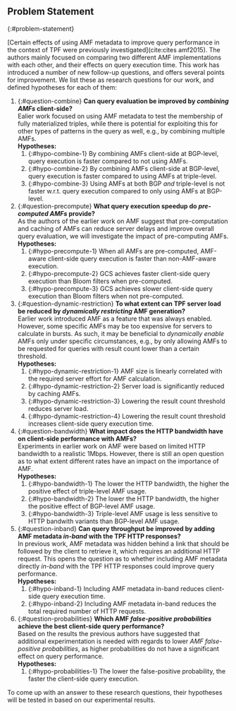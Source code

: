 ## Problem Statement
{:#problem-statement}

[Certain effects of using AMF metadata to improve query performance in the context of TPF were previously investigated](cite:cites amf2015).
The authors mainly focused on comparing two different AMF implementations with each other,
and their effects on query execution time.
This work has introduced a number of new follow-up questions,
and offers several points for improvement.
We list these as research questions for our work, and defined hypotheses for each of them:

1. {:#question-combine}
    **Can query evaluation be improved by _combining AMFs_ client-side?**
    <br />
    Ealier work focused on using AMF metadata to test the membership of fully materialized triples,
    while there is potential for exploiting this for other types of patterns in the query as well,
    e.g., by combining multiple AMFs.
    <br />
    **Hypotheses:**
    1. {:#hypo-combine-1} By combining AMFs client-side at BGP-level, query execution is faster compared to not using AMFs.
    2. {:#hypo-combine-2} By combining AMFs client-side at BGP-level, query execution is faster compared to using AMFs at triple-level.
    2. {:#hypo-combine-3} Using AMFs at both BGP _and_ triple-level is not faster w.r.t. query execution compared to only using AMFs at BGP-level.
2. {:#question-precompute}
    **What query execution speedup do _pre-computed AMFs_ provide?**
    <br />
    As the authors of the earlier work on AMF suggest that pre-computation and caching of AMFs
    can reduce server delays and improve overall query evaluation,
    we will investigate the impact of pre-computing AMFs.
    <br />
    **Hypotheses:**
    1. {:#hypo-precompute-1} When all AMFs are pre-computed, AMF-aware client-side query execution is faster than non-AMF-aware execution.
    2. {:#hypo-precompute-2} GCS achieves faster client-side query execution than Bloom filters when pre-computed.
    3. {:#hypo-precompute-3} GCS achieves slower client-side query execution than Bloom filters when not pre-computed.
3. {:#question-dynamic-restriction}
    **To what extent can TPF server load be reduced by _dynamically restricting_ AMF generation?**
    <br />
    Earlier work introduced AMF as a feature that was always enabled.
    However, some specific AMFs may be too expensive for servers to calculate in bursts.
    As such, it may be beneficial to _dynamically enable_ AMFs only under specific circumstances,
    e.g., by only allowing AMFs to be requested for queries with result count lower than a certain threshold.
    <br />
    **Hypotheses:**
    1. {:#hypo-dynamic-restriction-1} AMF size is linearly correlated with the required server effort for AMF calculation.
    2. {:#hypo-dynamic-restriction-2} Server load is significantly reduced by caching AMFs.
    3. {:#hypo-dynamic-restriction-3} Lowering the result count threshold reduces server load.
    4. {:#hypo-dynamic-restriction-4} Lowering the result count threshold increases client-side query execution time.
4. {:#question-bandwidth}
    **What impact does the HTTP bandwidth have on client-side performance with AMFs?**
    <br />
    Experiments in earlier work on AMF were based on limited HTTP bandwidth to a realistic 1Mbps.
    However, there is still an open question as to what extent different rates have an impact on the importance of AMF.
    <br />
    **Hypotheses:**
    1. {:#hypo-bandwidth-1} The lower the HTTP bandwidth, the higher the positive effect of triple-level AMF usage.
    2. {:#hypo-bandwidth-2} The lower the HTTP bandwidth, the higher the positive effect of BGP-level AMF usage.
    2. {:#hypo-bandwidth-3} Triple-level AMF usage is less sensitive to HTTP bandwith variants than BGP-level AMF usage.
5. {:#question-inband}
    **Can query throughput be improved by adding AMF metadata _in-band_ with the TPF HTTP responses?**
    <br />
    In previous work, AMF metadata was hidden behind a link that should be followed by the client to retrieve it,
    which requires an additional HTTP request.
    This opens the question as to whether including AMF metadata directly _in-band_
    with the TPF HTTP responses could improve query performance.
    <br />
    **Hypotheses:**
    1. {:#hypo-inband-1} Including AMF metadata in-band reduces client-side query execution time.
    2. {:#hypo-inband-2} Including AMF metadata in-band reduces the total required number of HTTP requests.
    <!--3. {:#hypo-inband-3} Bloom filters are more sensitive than GCS to query execution time when including AMF metadata in-band or not.-->
6. {:#question-probabilities}
    **Which AMF _false-positive probabilities_ achieve the best client-side query performance?**
    <br />
    Based on the results the previous authors have suggested that additional experimentation is needed with regards
    to lower _AMF false-positive probabilities_, as higher probabilities do not have a significant effect on query performance.
    <br />
    **Hypotheses:**
    1. {:#hypo-probabilities-1} The lower the false-positive probability, the faster the client-side query execution.

To come up with an answer to these research questions,
their hypotheses will be tested in [](#evaluation) based on our experimental results.